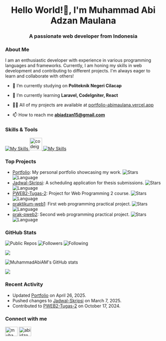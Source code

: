 <h1 align="center">Hello World!👋, I'm Muhammad Abi Adzan Maulana</h1>
<h3 align="center">A passionate web developer from Indonesia</h3>

### About Me

I am an enthusiastic developer with experience in various programming languages and frameworks. Currently, I am honing my skills in web development and contributing to different projects. I'm always eager to learn and collaborate with others!

- 🔭 I’m currently studying on **Politeknik Negeri Cilacap**

- 🌱 I’m currently learning **Laravel, CodeIgniter, React**

- 👨‍💻 All of my projects are available at [portfolio-abimaulana.vercel.app](portfolio-abimaulana.vercel.app)

- 📫 How to reach me **abiadzan15@gmail.com**

### Skills & Tools

[![My Skills](https://skillicons.dev/icons?i=html,css,bootstrap,tailwind,js,ts,react,php,laravel&theme=light)](https://skillicons.dev)<a href="https://codeigniter.com" target="_blank" rel="noreferrer"> <img src="https://cdn.worldvectorlogo.com/logos/codeigniter.svg" alt="codeigniter" width="40" height="40"/> </a> [![My Skills](https://skillicons.dev/icons?i=mysql,flutter,git,docker&theme=light)](https://skillicons.dev)

### Top Projects

- [Portfolio](https://github.com/MuhammadAbiAM/Portfolio): My personal portfolio showcasing my work. ![Stars](https://img.shields.io/github/stars/MuhammadAbiAM/Portfolio) ![Language](https://img.shields.io/github/languages/top/MuhammadAbiAM/Portfolio)
- [Jadwal-Skripsi](https://github.com/MuhammadAbiAM/Jadwal-Skripsi): A scheduling application for thesis submissions. ![Stars](https://img.shields.io/github/stars/MuhammadAbiAM/Jadwal-Skripsi) ![Language](https://img.shields.io/github/languages/top/MuhammadAbiAM/Jadwal-Skripsi)
- [PWEB2-Tugas-2](https://github.com/MuhammadAbiAM/PWEB2-Tugas-2): Project for Web Programming 2 course. ![Stars](https://img.shields.io/github/stars/MuhammadAbiAM/PWEB2-Tugas-2) ![Language](https://img.shields.io/github/languages/top/MuhammadAbiAM/PWEB2-Tugas-2)
- [praktikum-web1](https://github.com/MuhammadAbiAM/praktikum-web1): First web programming practical project. ![Stars](https://img.shields.io/github/stars/MuhammadAbiAM/praktikum-web1) ![Language](https://img.shields.io/github/languages/top/MuhammadAbiAM/praktikum-web1)
- [prak-pweb2](https://github.com/MuhammadAbiAM/prak-pweb2): Second web programming practical project. ![Stars](https://img.shields.io/github/stars/MuhammadAbiAM/prak-pweb2) ![Language](https://img.shields.io/github/languages/top/MuhammadAbiAM/prak-pweb2)

### GitHub Stats

![Public Repos](https://img.shields.io/badge/Public%20Repos-6-brightgreen) ![Followers](https://img.shields.io/badge/Followers-0-red) ![Following](https://img.shields.io/badge/Following-0-blue)

![](https://github-readme-stats.vercel.app/api/top-langs?username=muhammadabiam&show_icons=true&locale=en&layout=compact&theme=gruvbox)

![MuhammadAbiAM's GitHub stats](https://github-readme-stats.vercel.app/api?username=muhammadabiam&show_icons=true&theme=gruvbox)

![](https://github-readme-streak-stats.herokuapp.com/?user=muhammadabiam&show_icons=true&theme=gruvbox)

### Recent Activity

- Updated [Portfolio](https://github.com/MuhammadAbiAM/Portfolio) on April 26, 2025.
- Pushed changes to [Jadwal-Skripsi](https://github.com/MuhammadAbiAM/Jadwal-Skripsi) on March 7, 2025.
- Contributed to [PWEB2-Tugas-2](https://github.com/MuhammadAbiAM/PWEB2-Tugas-2) on October 17, 2024.

### Connect with me
<p align="left">
<a href="https://linkedin.com/in/muhammad abi adzan maulana" target="blank"><img align="center" src="https://raw.githubusercontent.com/rahuldkjain/github-profile-readme-generator/master/src/images/icons/Social/linked-in-alt.svg" alt="muhammad abi adzan maulana" height="30" width="40" /></a>
<a href="https://instagram.com/abiidzn" target="blank"><img align="center" src="https://raw.githubusercontent.com/rahuldkjain/github-profile-readme-generator/master/src/images/icons/Social/instagram.svg" alt="abiidzn" height="30" width="40" /></a>
</p>
